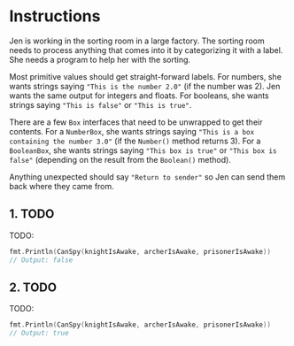 # Instructions

Jen is working in the sorting room in a large factory.
The sorting room needs to process anything that comes into it by categorizing it with a label.
She needs a program to help her with the sorting.

Most primitive values should get straight-forward labels.
For numbers, she wants strings saying `"This is the number 2.0"` (if the number was 2).
Jen wants the same output for integers and floats.
For booleans, she wants strings saying `"This is false"` or `"This is true"`.

There are a few `Box` interfaces that need to be unwrapped to get their contents.
For a `NumberBox`, she wants strings saying `"This is a box containing the number 3.0"` (if the `Number()` method returns 3).
For a `BooleanBox`, she wants strings saying `"This box is true"` or `"This box is false"` (depending on the result from the `Boolean()` method).

Anything unexpected should say `"Return to sender"` so Jen can send them back where they came from.

## 1. TODO

TODO:

```go
fmt.Println(CanSpy(knightIsAwake, archerIsAwake, prisonerIsAwake))
// Output: false
```

## 2. TODO

TODO:

```go
fmt.Println(CanSpy(knightIsAwake, archerIsAwake, prisonerIsAwake))
// Output: true
```
